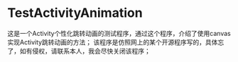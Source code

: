 # TestActivityAnimation
这是一个Activity个性化跳转动画的测试程序，通过这个程序，介绍了使用canvas实现Activity跳转动画的方法；
该程序是仿照网上的某个开源程序写的，具体忘了，如有侵权，请联系本人，我会尽快关闭该程序；
